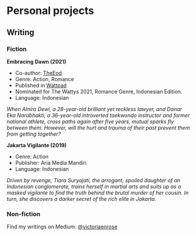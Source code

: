 # Personal projects

## Writing
### Fiction
**Embracing Dawn (2021)**
* Co-author: [TheEod](https://www.wattpad.com/user/TheEod)
* Genre: Action, Romance
* Published in [Wattpad](https://www.wattpad.com/story/254253425-embracing-dawn-v-%E2%9C%93)
* Nominated for The Wattys 2021, Romance Genre, Indonesian Edition.
* Language: Indonesian

*When Alnira Dewi, a 28-year-old brilliant yet reckless lawyer, and Danar Eka Narabhakti, a 36-year-old introverted taekwondo instructor and former national athlete, cross paths again after five years, mutual sparks fly between them. However, will the hurt and trauma of their past prevent them from getting together?*

**Jakarta Vigilante (2019)**
* Genre: Action
* Publisher: Aria Media Mandiri
* Language: Indonesian

*Driven by revenge, Tiara Suryajati, the arrogant, spoiled daughter of an Indonesian conglomerate, trains herself in martial arts and suits up as a masked vigilante to find the truth behind the brutal murder of her cousin. In turn, she discovers a darker secret of the rich elite in Jakarta.*

### Non-fiction

Find my writings on Medium: [@victoriaenrose](https://medium.com/@victoriaenrose)